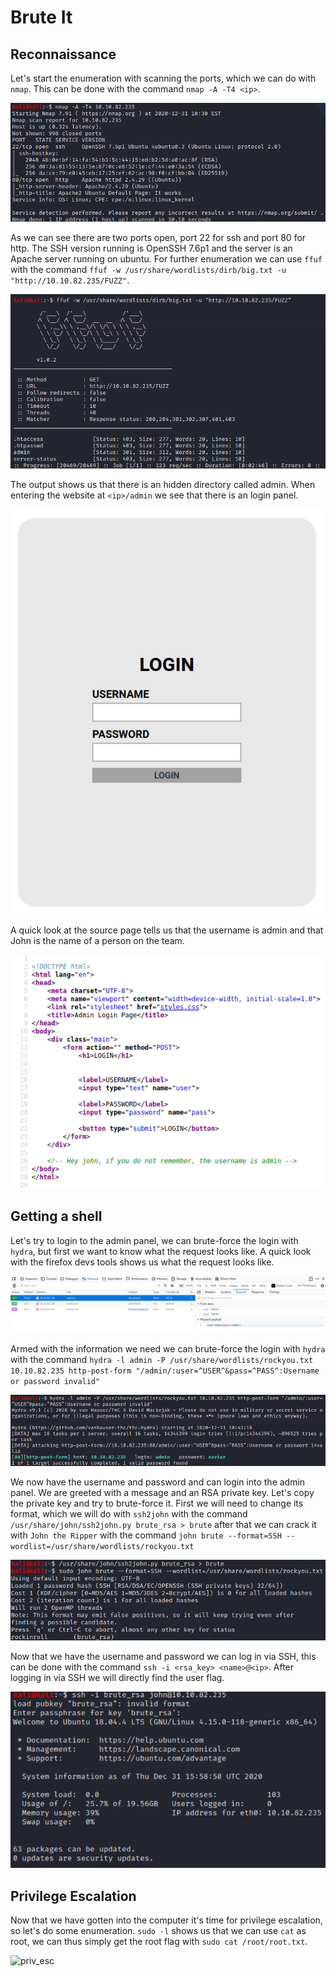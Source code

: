 # Brute It

## Reconnaissance
Let's start the enumeration with scanning the ports, which we can do with ```nmap```. This can be done with the command ```nmap -A -T4 <ip>```.

![nmap](https://github.com/nicolai-h/tryhackme/blob/main/brute_it/images/nmap.png)

As we can see there are two ports open, port 22 for ssh and port 80 for http. The SSH version running is OpenSSH 7.6p1 and the server is an Apache server running on ubuntu. For further enumeration we can use ```ffuf``` with the command ```ffuf -w /usr/share/wordlists/dirb/big.txt -u "http://10.10.82.235/FUZZ"```.

![ffuf](https://github.com/nicolai-h/tryhackme/blob/main/brute_it/images/fuzzing.png)

The output shows us that there is an hidden directory called admin. When entering the website at ```<ip>/admin``` we see that there is an login panel.

![login](https://github.com/nicolai-h/tryhackme/blob/main/brute_it/images/login_panel.png)
  
A quick look at the source page tells us that the username is admin and that John is the name of a person on the team.

![source](https://github.com/nicolai-h/tryhackme/blob/main/brute_it/images/source_page.png)

## Getting a shell
Let's try to login to the admin panel, we can brute-force the login with ``hydra``, but first we want to know what the request looks like. A quick look with the firefox devs tools shows us what the request looks like.

![dev](https://github.com/nicolai-h/tryhackme/blob/main/brute_it/images/firefox_dev_tools.png)

Armed with the information we need we can brute-force the login with ```hydra``` with the command ```hydra -l admin -P /usr/share/wordlists/rockyou.txt 10.10.82.235 http-post-form "/admin/:user=^USER^&pass=^PASS^:Username or password invalid"```

![hydra](https://github.com/nicolai-h/tryhackme/blob/main/brute_it/images/hydra.png)

We now have the username and password and can login into the admin panel. We are greeted with a message and an RSA private key. Let's copy the private key and try to brute-force it. First we will need to change its format, which we will do with ```ssh2john``` with the command ```/usr/share/john/ssh2john.py brute_rsa > brute``` after that we can crack it with ```John the Ripper``` with the command ```john brute --format=SSH --wordlist=/usr/share/wordlists/rockyou.txt```

![ripper](https://github.com/nicolai-h/tryhackme/blob/main/brute_it/images/brute_force.png)

Now that we have the username and password we can log in via SSH, this can be done with the command ```ssh -i <rsa_key> <name>@<ip>```. After  logging in via SSH we will directly find the user flag.

![ssh](https://github.com/nicolai-h/tryhackme/blob/main/brute_it/images/ssh1.png)

## Privilege Escalation
Now that we have gotten into the computer it's time for privilege escalation, so let's do some enumeration.
```sudo -l``` shows us that we can use ```cat``` as root, we can thus simply get the root flag with ```sudo cat /root/root.txt```.

![priv_esc](https://github.com/nicolai-h/tryhackme/blob/main/brute_it/images/priv_esc.png)
